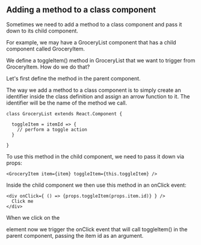 


## Adding a method to a class component

Sometimes we need to add a method to a class component and pass it down to its
child component.

For example, we may have a GroceryList component that has a child component
called  GroceryItem.

We define a toggleItem() method in GroceryList that we want to trigger from
GroceryItem. How do we do that?

Let's first define the method in the parent component.

The way we add a method to a class component is to simply create an identifier
inside the class definition and assign an arrow function to it.
The identifier will be the name of the method we call.

```
class GroceryList extends React.Component {

  toggleItem = itemId => {
    // perform a toggle action
  }

}
```

To use this method in the child component, we need to pass it down via props:

```
<GroceryItem item={item} toggleItem={this.toggleItem} />
```

Inside the child component we then use this method in an onClick event:

```
<div onClick={ () => {props.toggleItem(props.item.id)} } />
  Click me
</div>
```

When we click on the <div> element now we trigger the onClick event that will
call toggleItem() in the parent component, passing the item id as an argument.



